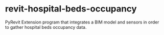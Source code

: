 # revit-hospital-beds-occupancy
PyRevit Extension program that integrates a BIM model and sensors in order to gather hospital beds occupancy data.
